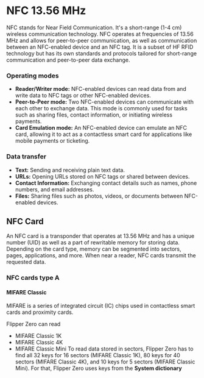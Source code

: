 # NFC 13.56 MHz

NFC stands for Near Field Communication. It's a short-range (1-4 cm) wireless communication technology. NFC operates at frequencies of 13.56 MHz and allows for peer-to-peer communication, as well as communication between an NFC-enabled device and an NFC tag.
It is a subset of HF RFID technology but has its own standards and protocols tailored for short-range communication and peer-to-peer data exchange.

### Operating modes

- **Reader/Writer mode:** NFC-enabled devices can read data from and write data to NFC tags or other NFC-enabled devices.
- **Peer-to-Peer mode:** Two NFC-enabled devices can communicate with each other to exchange data. This mode is commonly used for tasks such as sharing files, contact information, or initiating wireless payments.
- **Card Emulation mode:** An NFC-enabled device can emulate an NFC card, allowing it to act as a contactless smart card for applications like mobile payments or ticketing.

### Data transfer

- **Text:** Sending and receiving plain text data.
- **URLs:** Opening URLs stored on NFC tags or shared between devices.
- **Contact Information:** Exchanging contact details such as names, phone numbers, and email addresses.
- **Files:** Sharing files such as photos, videos, or documents between NFC-enabled devices.

## NFC Card

An NFC card is a transponder that operates at 13.56 MHz and has a unique number (UID) as well as a part of rewritable memory for storing data. Depending on the card type, memory can be segmented into sectors, pages, applications, and more. When near a reader, NFC cards transmit the requested data.

### NFC cards type A

#### MIFARE Classic

MIFARE is a series of integrated circuit (IC) chips used in contactless smart cards and proximity cards. 

Flipper Zero can read 
- MIFARE Classic 1K
- MIFARE Classic 4K
- MIFARE Classic Mini
To read data stored in sectors, Flipper Zero has to find all 32 keys for 16 sectors (MIFARE Classic 1K), 80 keys for 40 sectors (MIFARE Classic 4K), and 10 keys for 5 sectors (MIFARE Classic Mini). For that, Flipper Zero uses keys from the **System dictionary**
